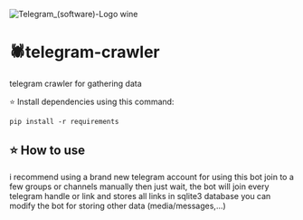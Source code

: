 ![Telegram_(software)-Logo wine](https://user-images.githubusercontent.com/74732606/140754261-098b1925-5748-46a3-8afd-652511e861a6.png)


# 🕷️telegram-crawler
telegram crawler for gathering data


⭐ Install dependencies using this command:

```pip install -r requirements```

## ⭐ **How to use**
i recommend using a brand new telegram account
for using this bot join to a few groups or channels manually then just wait, the bot will join every telegram handle or link and stores all links in sqlite3 database 
you can modify the bot for storing other data (media/messages,...)

